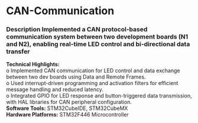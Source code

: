 # CAN-Communication
###	Description Implemented a CAN protocol-based communication system between two development boards (N1 and N2), enabling real-time LED control and bi-directional data transfer </br>

**Technical Highlights:** </br>
o	Implemented CAN communication for LED control and data exchange between two dev boards using Data and Remote Frames.</br>
o	Used interrupt-driven programming and activation filters for efficient message handling and reduced latency.</br>
o	Integrated GPIO for LED response and button-triggered data transmission, with HAL libraries for CAN peripheral configuration.</br>
**Software Tools:** STM32CubeIDE, STM32CubeMX </br>
**Hardware Platforms:** STM32F446 Microcontroller </br>
